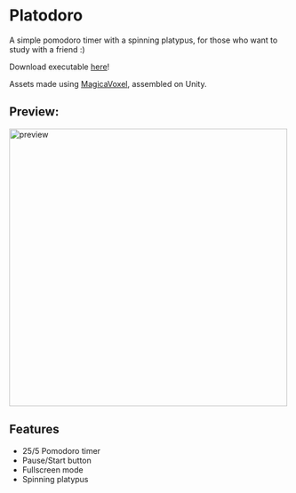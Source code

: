 


# Platodoro

A simple pomodoro timer with a spinning platypus, for those who want to study with a friend  :)

Download executable [here](https://github.com/enviio/platodoro/releases/tag/platodoro)!

Assets made using [MagicaVoxel](https://ephtracy.github.io/), assembled on Unity. 



## Preview:


<img src="https://github.com/enviio/platodoro/blob/main/demo.gif" width="500" title="preview">


## Features

- 25/5 Pomodoro timer
- Pause/Start button
- Fullscreen mode
- Spinning platypus
